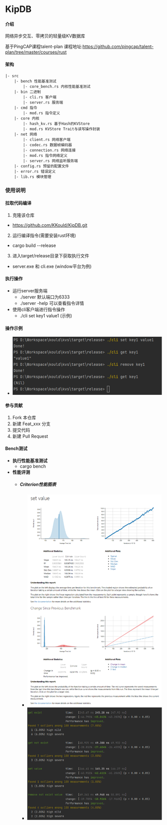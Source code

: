 # KipDB

#### 介绍
网络异步交互、零拷贝的轻量级KV数据库

基于PingCAP课程talent-plan
课程地址:https://github.com/pingcap/talent-plan/tree/master/courses/rust

#### 架构
```
|- src
    |- bench 性能基准测试
        |- core_bench.rs 内核性能基准测试
    |- bin 二进制
        |- cli.rs 客户端
        |- server.rs 服务端
    |- cmd 指令
        |- mod.rs 指令定义
    |- core 内核
        |- hash_kv.rs 基于Hash的KVStore
        |- mod.rs KVStore Trait与读写操作封装
    |- net 网络
        |- client.rs 网络客户端
        |- codec.rs 数据帧编码器
        |- connection.rs 网络连接
        |- mod.rs 指令网络定义
        |- server.rs 网络监听服务端
    |- config.rs 预留的配置文件
    |- error.rs 错误定义
    |- lib.rs 模块管理
```

### 使用说明
#### 拉取代码编译
1. 克隆该仓库
  - https://github.com/KKould/KipDB.git
2. 运行编译指令(需要安装rust环境)
  - cargo build --release
3. 进入target/release目录下获取执行文件
  - server.exe 和 cli.exe (window平台为例)
#### 执行操作
  - 运行server服务端
    - ./server 默认端口为6333
    - ./server -help 可以查看指令详情
  - 使用cli客户端进行指令操作
    - ./cli set key1 value1 (示例)
#### 操作示例
  - ![](./static/img/test1.png)



#### 参与贡献

1.  Fork 本仓库
2.  新建 Feat_xxx 分支
3.  提交代码
4.  新建 Pull Request


#### Bench测试

- **执行性能基准测试**
  - cargo bench
- **性能评测**
  - ##### Criterion性能图表
    - ![](./static/img/bench_set1.png)
    - ![](./static/img/bench1.png)
